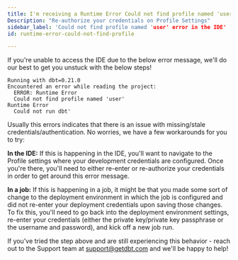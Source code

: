 ```yaml
---
title: I'm receiving a Runtime Error Could not find profile named 'user' error?
Description: "Re-authorize your credentials on Profile Settings"
sidebar_label: 'Could not find profile named 'user' error in the IDE'
id: runtime-error-could-not-find-profile

---
```


If you're unable to access the IDE due to the below error message, we'll do our best to get you unstuck with the below steps! 

```
Running with dbt=0.21.0
Encountered an error while reading the project:
  ERROR: Runtime Error
  Could not find profile named 'user'
Runtime Error
  Could not run dbt'
```

Usually this errors indicates that there is an issue with missing/stale credentials/authentication. No worries, we have a few workarounds for you to try:

**In the IDE:**
If this is happening in the IDE, you'll want to navigate to the Profile settings where your development credentials are configured. Once you're there, you'll need to either re-enter or re-authorize your credentials in order to get around this error message.

**In a job:**
If this is happening in a job, it might be that you made some sort of change to the deployment environment in which the job is configured and did not re-enter your deployment credentials upon saving those changes. To fix this, you'll need to go back into the deployment environment settings, re-enter your credentials (either the private key/private key passphrase or the username and password), and kick off a new job run.

If you've tried the step above and are still experiencing this behavior - reach out to the Support team at support@getdbt.com and we'll be happy to help!
